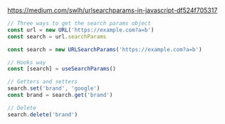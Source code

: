 https://medium.com/swlh/urlsearchparams-in-javascript-df524f705317

```js
// Three ways to get the search params object
const url = new URL('https://example.com?a=b')
const search = url.searchParams

const search = new URLSearchParams('https://example.com?a=b')

// Hooks way
const [search] = useSearchParams()

// Getters and setters
search.set('brand', 'google')
const brand = search.get('brand')

// Delete
search.delete('brand')
```
